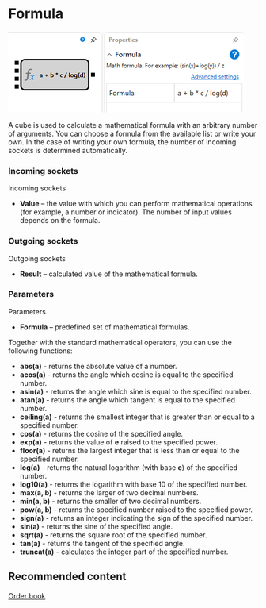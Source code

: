 # Formula

![Designer Universal formula 00](../../../../../../images/designer_universal_formula_00.png)

A cube is used to calculate a mathematical formula with an arbitrary number of arguments. You can choose a formula from the available list or write your own. In the case of writing your own formula, the number of incoming sockets is determined automatically. 

### Incoming sockets

Incoming sockets

- **Value** – the value with which you can perform mathematical operations (for example, a number or indicator). The number of input values depends on the formula.

### Outgoing sockets

Outgoing sockets

- **Result** – calculated value of the mathematical formula.

### Parameters

Parameters

- **Formula** – predefined set of mathematical formulas.

Together with the standard mathematical operators, you can use the following functions:

- **abs(a)** \- returns the absolute value of a number.
- **acos(a)** \- returns the angle which cosine is equal to the specified number.
- **asin(a)** \- returns the angle which sine is equal to the specified number.
- **atan(a)** \- returns the angle which tangent is equal to the specified number.
- **ceiling(a)** \- returns the smallest integer that is greater than or equal to a specified number.
- **cos(a)** \- returns the cosine of the specified angle.
- **exp(a)** \- returns the value of **e** raised to the specified power.
- **floor(a)** \- returns the largest integer that is less than or equal to the specified number.
- **log(a)** \- returns the natural logarithm (with base **e**) of the specified number.
- **log10(a)** \- returns the logarithm with base 10 of the specified number.
- **max(a, b)** \- returns the larger of two decimal numbers.
- **min(a, b)** \- returns the smaller of two decimal numbers.
- **pow(a, b)** \- returns the specified number raised to the specified power.
- **sign(a)** \- returns an integer indicating the sign of the specified number.
- **sin(a)** \- returns the sine of the specified angle.
- **sqrt(a)** \- returns the square root of the specified number.
- **tan(a)** \- returns the tangent of the specified angle.
- **truncat(a)** \- calculates the integer part of the specified number.

## Recommended content

[Order book](../market_depths/order_book.md)
